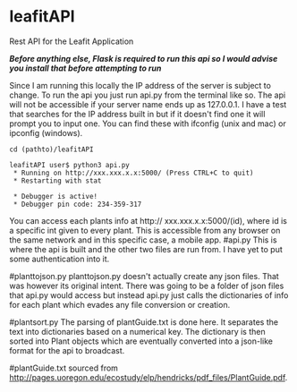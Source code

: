 # leafitAPI
Rest API for the Leafit Application

***Before anything else, Flask is required to run this api so I would advise you install that before attempting to run*** 

Since I am running this locally the IP address of the server is subject to change. To run the api you just run api.py from the terminal like so. The api will not be accessible if your server name ends up as 127.0.0.1. I have a test that searches for the IP address built in but if it doesn't find one it will prompt you to input one. You can find these with ifconfig (unix and mac) or ipconfig (windows). 

    cd (pathto)/leafitAPI 
    
    leafitAPI user$ python3 api.py
     * Running on http://xxx.xxx.x.x:5000/ (Press CTRL+C to quit)
     * Restarting with stat

     * Debugger is active!
     * Debugger pin code: 234-359-317


You can access each plants info at 
http:// xxx.xxx.x.x:5000/(id), where id is a specific int given to every plant. This is accessible from any browser on the same network and in this specific case, a mobile app.
#api.py
This is where the api is built and the other two files are run from. I have yet to put some authentication into it.

#planttojson.py
planttojson.py doesn't actually create any json files. That was however its original intent. There was going to be a folder of json files that api.py would access but instead api.py just calls the dictionaries of info for each plant which evades any file conversion or creation.

#plantsort.py
The parsing of plantGuide.txt is done here. It separates the text into dictionaries based on a numerical key. The dictionary is then sorted into Plant objects which are eventually converted into a json-like format for the api to broadcast.

#plantGuide.txt
sourced from http://pages.uoregon.edu/ecostudy/elp/hendricks/pdf_files/PlantGuide.pdf.